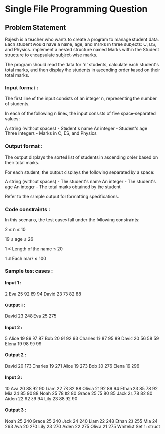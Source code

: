 # Single File Programming Question

## Problem Statement

Rajesh is a teacher who wants to create a program to manage student data. Each student would have a name, age, and marks in three subjects: C, DS, and Physics. Implement a nested structure named Marks within the Student structure to encapsulate subject-wise marks.

The program should read the data for 'n' students, calculate each student's total marks, and then display the students in ascending order based on their total marks.

### Input format :

The first line of the input consists of an integer n, representing the number of students.

In each of the following n lines, the input consists of five space-separated values:

A string (without spaces) - Student's name
An integer - Student's age
Three integers - Marks in C, DS, and Physics

### Output format :

The output displays the sorted list of students in ascending order based on their total marks.

For each student, the output displays the following separated by a space:

A string (without spaces) - The student's name
An integer - The student's age
An integer - The total marks obtained by the student

Refer to the sample output for formatting specifications.

### Code constraints :

In this scenario, the test cases fall under the following constraints:

2 ≤ n ≤ 10

19 ≤ age ≤ 26

1 ≤ Length of the name ≤ 20

1 ≤ Each mark ≤ 100

### Sample test cases :

#### Input 1 :

2
Eva 25 92 89 94
David 23 78 82 88

#### Output 1 :

David 23 248
Eva 25 275

#### Input 2 :

5
Alice 19 89 97 87
Bob 20 91 92 93
Charles 19 87 95 89
David 20 56 58 59
Elena 19 98 99 99

#### Output 2 :

David 20 173
Charles 19 271
Alice 19 273
Bob 20 276
Elena 19 296

#### Input 3 :

10
Ava 20 88 92 90
Liam 22 78 82 88
Olivia 21 92 89 94
Ethan 23 85 78 92
Mia 24 85 90 88
Noah 25 78 82 80
Grace 25 75 80 85
Jack 24 78 82 80
Aiden 22 92 89 94
Lily 23 88 92 90

#### Output 3 :

Noah 25 240
Grace 25 240
Jack 24 240
Liam 22 248
Ethan 23 255
Mia 24 263
Ava 20 270
Lily 23 270
Aiden 22 275
Olivia 21 275
Whitelist
Set 1:
struct
